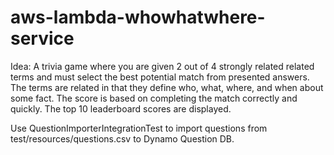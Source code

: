# aws-lambda-whowhatwhere-service

Idea:   A trivia game where you are given 2 out of 4 strongly related related terms and must select the best potential match from presented answers.  The terms are related in that they define who, what, where, and when about some fact.  The score is based on completing the match correctly and quickly.  The top 10 leaderboard scores are displayed.


Use QuestionImporterIntegrationTest to import questions from test/resources/questions.csv to Dynamo Question DB.

